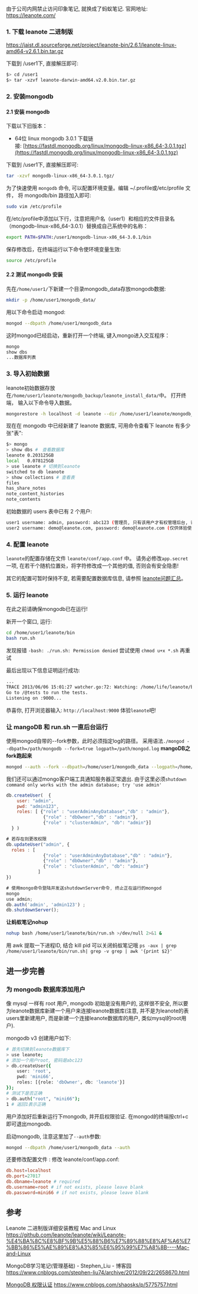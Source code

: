 由于公司内网禁止访问印象笔记, 就换成了蚂蚁笔记.
官网地址: https://leanote.com/

### 1. 下载 leanote 二进制版

<https://jaist.dl.sourceforge.net/project/leanote-bin/2.6.1/leanote-linux-amd64-v2.6.1.bin.tar.gz>

下载到 /user1下, 直接解压即可:

```bash
$> cd /user1
$> tar -xzvf leanote-darwin-amd64.v2.0.bin.tar.gz
```

### 2. 安装mongodb

#### 2.1 安装 mongodb

下载以下旧版本：

* 64位 linux mongodb 3.0.1 下载链接: [https://fastdl.mongodb.org/linux/mongodb-linux-x86_64-3.0.1.tgz](https://fastdl.mongodb.org/linux/mongodb-linux-x86_64-3.0.1.tgz)

下载到 /user1下, 直接解压即可:

```sh
tar -xzvf mongodb-linux-x86_64-3.0.1.tgz/
```

为了快速使用 `mongodb` 命令, 可以配置环境变量。编辑 ~/.profile或/etc/profile 文件， 将 mongodb/bin 路径加入即可:

```sh
sudo vim /etc/profile
```

在/etc/profile中添加以下行，注意把用户名（user1）和相应的文件目录名（mongodb-linux-x86_64-3.0.1）替换成自己系统中的名称：

```sh
export PATH=$PATH:/user1/mongodb-linux-x86_64-3.0.1/bin
```

保存修改后，在终端运行以下命令使环境变量生效:

```sh
source /etc/profile
```

#### 2.2 测试 mongodb 安装

先在`/home/user1/`下新建一个目录mongodb_data存放mongodb数据:

```sh
mkdir -p /home/user1/mongodb_data/
```

用以下命令启动 mongod:

```sh
mongod --dbpath /home/user1/mongodb_data
```

这时mongod已经启动，重新打开一个终端, 键入mongo进入交互程序：

```sh
mongo
show dbs
...数据库列表
```

### 3. 导入初始数据

leanote初始数据存放在`/home/user1/leanote/mongodb_backup/leanote_install_data/`中。
打开终端， 输入以下命令导入数据。

```sh
mongorestore -h localhost -d leanote --dir /home/user1/leanote/mongodb_backup/leanote_install_data/
```

现在在 mongodb 中已经新建了 leanote 数据库, 可用命令查看下 leanote 有多少张"表":

```sh
$> mongo
> show dbs #　查看数据库
leanote	0.203125GB
local	0.078125GB
> use leanote # 切换到leanote
switched to db leanote
> show collections # 查看表
files
has_share_notes
note_content_histories
note_contents
```

初始数据的 users 表中已有 2 个用户:

```sh
user1 username: admin, password: abc123 (管理员, 只有该用户才有权管理后台, 请及时修改密码)
user2 username: demo@leanote.com, password: demo@leanote.com (仅供体验使用)
```

### 4. 配置 leanote

`leanote`的配置存储在文件 `leanote/conf/app.conf` 中。
请务必修改`app.secret`一项, 在若干个随机位置处，将字符修改成一个其他的值, 否则会有安全隐患!

其它的配置可暂时保持不变, 若需要配置数据库信息, 请参照 [leanote问题汇总](https://github.com/leanote/leanote/wiki/QA)。

### 5. 运行 leanote

在此之前请确保mongodb已在运行!

新开一个窗口, 运行:

```sh
cd /home/user1/leanote/bin
bash run.sh
```

发现报错 `-bash: ./run.sh: Permission denied`
尝试使用 `chmod u+x *.sh` 再重试

最后出现以下信息证明运行成功:

```sh
...
TRACE 2013/06/06 15:01:27 watcher.go:72: Watching: /home/life/leanote/bin/src/github.com/leanote/leanote/conf/routes
Go to /@tests to run the tests.
Listening on :9000...
```

恭喜你, 打开浏览器输入: `http://localhost:9000` 体验`leanote`吧!

### 让 mangoDB 和 run.sh 一直后台运行

使用mongod自带的--fork参数，此时必须指定log的路径。
采用语法`./mongod --dbpath=/path/mongodb --fork=true logpath=/path/mongod.log`
**mangoDB之fork跑起来**

```sh
mongod --auth --fork --dbpath=/home/user1/mongodb_data --logpath=/home/user1/mongod_leanote.log. 所以得先行添加admin用户.
```

我们还可以通过mongo客户端工具通知服务器正常退出. 由于这里必须`shutdown command only works with the admin database; try 'use admin'`

```js
db.createUser(  {
    user: "admin",
    pwd: "admin123",
    roles: [ {"role" : "userAdminAnyDatabase","db" : "admin"},
              {"role" : "dbOwner","db" : "admin"},
              {"role" : "clusterAdmin", "db": "admin"}]
  } )

# 若存在则更改权限
db.updateUser("admin", {
  roles : [
              {"role" : "userAdminAnyDatabase","db" : "admin"},
              {"role" : "dbOwner","db" : "admin"},
              {"role" : "clusterAdmin", "db": "admin"}
            ]
})

# 使用mongo命令登陆并发送shutdownServer命令, 终止正在运行的mongod
mongo
use admin;
db.auth('admin', 'admin123') ;
db.shutdownServer();
```

**让蚂蚁笔记nohup**

```sh
nohup bash /home/user1/leanote/bin/run.sh >/dev/null 2>&1 &
```

用 awk 提取一下进程ID, 结合 kill pid 可以关闭蚂蚁笔记哦
`ps -aux | grep /home/user1/leanote/bin/run.sh| grep -v grep | awk '{print $2}'`

## 进一步完善

### 为 mongodb 数据库添加用户

像 mysql 一样有 root 用户, mongodb 初始是没有用户的, 这样很不安全, 所以要为leanote数据库新建一个用户来连接leanote数据库(注意, 并不是为leanote的表users里新建用户, 而是新建一个连接leanote数据库的用户, 类似mysql的root用户).

mongodb v3 创建用户如下:

```sh
# 首先切换到leanote数据库下
> use leanote;
# 添加一个用户root, 密码是abc123
> db.createUser({
    user: 'root',
    pwd: 'mini66',
    roles: [{role: 'dbOwner', db: 'leanote'}]
});
# 测试下是否正确
> db.auth("root", "mini66");
1 # 返回1表示正确
```

用户添加好后重新运行下mongodb, 并开启权限验证. 在mongod的终端按ctrl+c即可退出mongodb.

启动mongodb, 注意这里加了`--auth`参数:

```sh
mongod --dbpath /home/user1/mongodb_data --auth
```

还要修改配置文件 : 修改 leanote/conf/app.conf:

```conf
db.host=localhost
db.port=27017
db.dbname=leanote # required
db.username=root # if not exists, please leave blank
db.password=mini66 # if not exists, please leave blank
```

## 参考

Leanote 二进制版详细安装教程 Mac and Linux
<https://github.com/leanote/leanote/wiki/Leanote-%E4%BA%8C%E8%BF%9B%E5%88%B6%E7%89%88%E8%AF%A6%E7%BB%86%E5%AE%89%E8%A3%85%E6%95%99%E7%A8%8B----Mac-and-Linux>

MongoDB学习笔记(管理基础) - Stephen_Liu - 博客园
<https://www.cnblogs.com/stephen-liu74/archive/2012/09/22/2658670.html>

 [MongoDB 权限认证](https://www.cnblogs.com/shaosks/p/5775757.html)
<https://www.cnblogs.com/shaosks/p/5775757.html>

